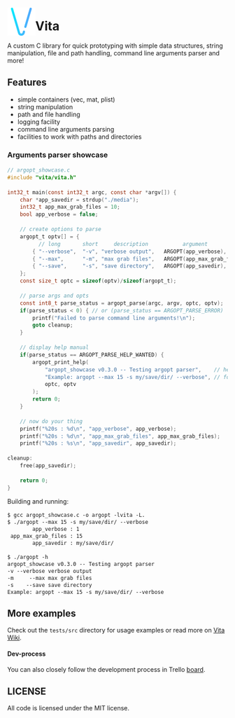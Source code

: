 <img src="imgs/v-flaticon.png" width="64" height="64" align="left"></img>
# Vita

A custom C library for quick prototyping with simple data structures, string manipulation, file and path handling, command line arguments parser and more!

## Features
* simple containers (vec, mat, plist)
* string manipulation
* path and file handling
* logging facility
* command line arguments parsing
* facilities to work with paths and directories

### Arguments parser showcase
```c
// argopt_showcase.c
#include "vita/vita.h"

int32_t main(const int32_t argc, const char *argv[]) {
    char *app_savedir = strdup("./media");
    int32_t app_max_grab_files = 10;
    bool app_verbose = false;

    // create options to parse
    argopt_t optv[] = {
          // long       short     description           argument               type
        { "--verbose",  "-v", "verbose output",   ARGOPT(app_verbose),        dt_bool },
        { "--max",      "-m", "max grab files",   ARGOPT(app_max_grab_files), dt_int32 },
        { "--save",     "-s", "save directory",   ARGOPT(app_savedir),        dt_cstr },
    };
    const size_t optc = sizeof(optv)/sizeof(argopt_t);

    // parse args and opts
    const int8_t parse_status = argopt_parse(argc, argv, optc, optv);
    if(parse_status < 0) { // or (parse_status == ARGOPT_PARSE_ERROR)
        printf("Failed to parse command line arguments!\n");
        goto cleanup;
    }

    // display help manual
    if(parse_status == ARGOPT_PARSE_HELP_WANTED) {
        argopt_print_help(
            "argopt_showcase v0.3.0 -- Testing argopt parser",    // header
            "Example: argopt --max 15 -s my/save/dir/ --verbose", // footer
            optc, optv
        );
        return 0;
    }

    // now do your thing
    printf("%20s : %d\n", "app_verbose", app_verbose);
    printf("%20s : %d\n", "app_max_grab_files", app_max_grab_files);
    printf("%20s : %s\n", "app_savedir", app_savedir);

cleanup:
    free(app_savedir);

    return 0;
}
```

Building and running:
```
$ gcc argopt_showcase.c -o argopt -lvita -L.
$ ./argopt --max 15 -s my/save/dir/ --verbose
        app_verbose : 1
 app_max_grab_files : 15
        app_savedir : my/save/dir/

$ ./argopt -h
argopt_showcase v0.3.0 -- Testing argopt parser
-v --verbose verbose output
-m     --max max grab files
-s    --save save directory
Example: argopt --max 15 -s my/save/dir/ --verbose
```

## More examples
Check out the `tests/src` directory for usage examples or read more on [Vita Wiki](wiki/VITA.md).

#### Dev-process
You can also closely follow the development process in Trello [board](https://trello.com/b/MFeDGO8u/vita).

## LICENSE
All code is licensed under the MIT license.
